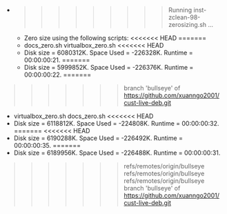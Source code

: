 * >>>>>>>>> Running inst-zclean-98-zerosizing.sh ...
  * Zero size using the following scripts:
<<<<<<< HEAD
=======
  * docs_zero.sh virtualbox_zero.sh
<<<<<<< HEAD
  * Disk size = 6080312K. Space Used = -226328K. Runtime = 00:00:00:21.
=======
  * Disk size = 5999852K. Space Used = -226376K. Runtime = 00:00:00:22.
=======
>>>>>>> branch 'bullseye' of https://github.com/xuanngo2001/cust-live-deb.git
  * virtualbox_zero.sh docs_zero.sh
<<<<<<< HEAD
  * Disk size = 6118812K. Space Used = -224808K. Runtime = 00:00:00:32.
=======
<<<<<<< HEAD
  * Disk size = 6190288K. Space Used = -226492K. Runtime = 00:00:00:35.
=======
  * Disk size = 6189956K. Space Used = -226488K. Runtime = 00:00:00:31.
>>>>>>> refs/remotes/origin/bullseye
>>>>>>> refs/remotes/origin/bullseye
>>>>>>> refs/remotes/origin/bullseye
>>>>>>> branch 'bullseye' of https://github.com/xuanngo2001/cust-live-deb.git
